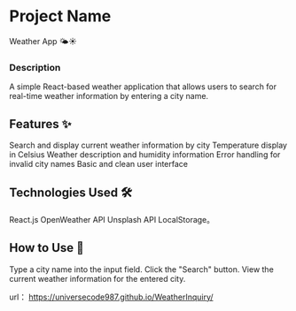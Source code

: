 # Project Name

Weather App 🌤️☀️

### Description

A simple React-based weather application that allows users to search for real-time weather information by entering a
city name.

## Features ✨

Search and display current weather information by city
Temperature display in Celsius
Weather description and humidity information
Error handling for invalid city names
Basic and clean user interface

## Technologies Used 🛠️

React.js
OpenWeather API
Unsplash API
LocalStorage。

## How to Use 🧭

Type a city name into the input field.
Click the "Search" button.
View the current weather information for the entered city.

url： https://universecode987.github.io/WeatherInquiry/
